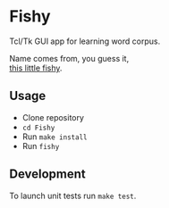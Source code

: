 # Fishy

Tcl/Tk GUI app for learning word corpus.

Name comes from, you guess it,  
[this little fishy](https://en.wikipedia.org/wiki/List_of_races_and_species_in_The_Hitchhiker%27s_Guide_to_the_Galaxy#Babel_fish).


## Usage

* Clone repository
* `cd Fishy`
* Run `make install`
* Run `fishy`


## Development

To launch unit tests run `make test`.
